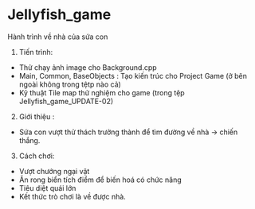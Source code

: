 # Jellyfish_game
Hành trình về nhà của sứa con
1. Tiến trình:
  + Thử chạy ảnh image cho Background.cpp
  + Main, Common, BaseObjects : Tạo kiến trúc cho Project Game (ở bên ngoài không trong tệtp nào cả)
  + Kỹ thuật Tile map thử nghiệm cho game (trong tệp Jellyfish_game_UPDATE-02)
2. Giới thiệu :
  - Sứa con vượt thử thách trưởng thành để tìm đường về nhà -> chiến thắng.
3. Cách chơi:
  - Vượt chướng ngại vật
  - Ăn rong biển tích điểm để biến hoá có chức năng
  - Tiêu diệt quái lớn
  - Kết thức trò chơi là về được nhà.
